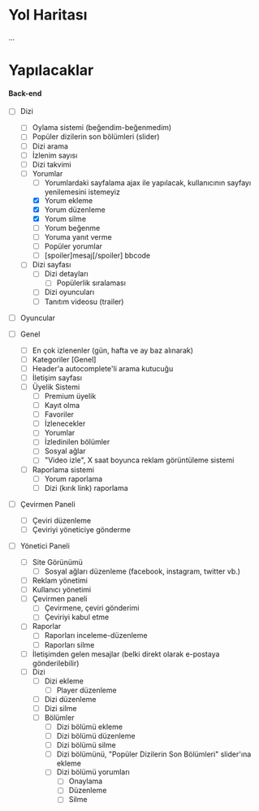 # Yol Haritası
...

# Yapılacaklar
#### Back-end
  
- [ ] Dizi
  - [ ] Oylama sistemi (beğendim-beğenmedim)
  - [ ] Popüler dizilerin son bölümleri (slider)
  - [ ] Dizi arama
  - [ ] İzlenim sayısı
  - [ ] Dizi takvimi
  - [ ] Yorumlar
    - [ ] Yorumlardaki sayfalama ajax ile yapılacak, kullanıcının sayfayı yenilemesini istemeyiz
    - [x] Yorum ekleme
    - [x] Yorum düzenleme
    - [x] Yorum silme
    - [ ] Yorum beğenme
    - [ ] Yoruma yanıt verme
    - [ ] Popüler yorumlar
    - [ ] [spoiler]mesaj[/spoiler] bbcode
  - [ ] Dizi sayfası
    - [ ] Dizi detayları
      - [ ] Popülerlik sıralaması
    - [ ] Dizi oyuncuları
    - [ ] Tanıtım videosu (trailer)

- [ ] Oyuncular
  
- [ ] Genel
  - [ ] En çok izlenenler (gün, hafta ve ay baz alınarak)
  - [ ] Kategoriler [Genel]
  - [ ] Header'a autocomplete'li arama kutucuğu
  - [ ] İletişim sayfası
  - [ ] Üyelik Sistemi
    - [ ] Premium üyelik
    - [ ] Kayıt olma
    - [ ] Favoriler
    - [ ] İzlenecekler
    - [ ] Yorumlar
    - [ ] İzledinilen bölümler
    - [ ] Sosyal ağlar
    - [ ] "Video izle", X saat boyunca reklam görüntüleme sistemi
  - [ ] Raporlama sistemi
    - [ ] Yorum raporlama
    - [ ] Dizi (kırık link) raporlama
    
- [ ] Çevirmen Paneli
  - [ ] Çeviri düzenleme
  - [ ] Çeviriyi yöneticiye gönderme

- [ ] Yönetici Paneli
  - [ ] Site Görünümü
    - [ ] Sosyal ağları düzenleme (facebook, instagram, twitter vb.)
  - [ ] Reklam yönetimi
  - [ ] Kullanıcı yönetimi
  - [ ] Çevirmen paneli
    - [ ] Çevirmene, çeviri gönderimi
    - [ ] Çeviriyi kabul etme
  - [ ] Raporlar
    - [ ] Raporları inceleme-düzenleme
    - [ ] Raporları silme
  - [ ] İletişimden gelen mesajlar (belki direkt olarak e-postaya gönderilebilir)
  - [ ] Dizi
    - [ ] Dizi ekleme
      - [ ] Player düzenleme
    - [ ] Dizi düzenleme
    - [ ] Dizi silme
    - [ ] Bölümler
      - [ ] Dizi bölümü ekleme
      - [ ] Dizi bölümü düzenleme
      - [ ] Dizi bölümü silme
      - [ ] Dizi bölümünü, "Popüler Dizilerin Son Bölümleri" slider'ına ekleme
      - [ ] Dizi bölümü yorumları
        - [ ] Onaylama
        - [ ] Düzenleme
        - [ ] Silme
